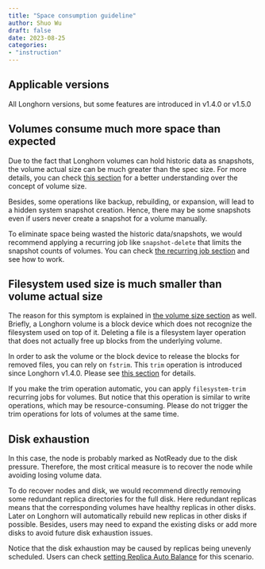 ```yaml
---
title: "Space consumption guideline"
author: Shuo Wu
draft: false
date: 2023-08-25
categories:
- "instruction"
---
```


## Applicable versions

All Longhorn versions, but some features are introduced in v1.4.0 or v1.5.0

## Volumes consume much more space than expected

Due to the fact that Longhorn volumes can hold historic data as snapshots, the volume actual size can be much greater than the spec size. For more details, you can check [this section](../docs/1.5.1/volumes-and-nodes/volume-size#volume-actual-size) for a better understanding over the concept of volume size.

Besides, some operations like backup, rebuilding, or expansion, will lead to a hidden system snapshot creation. Hence, there may be some snapshots even if users never create a snapshot for a volume manually.

To eliminate space being wasted the historic data/snapshots, we would recommend applying a recurring job like `snapshot-delete` that limits the snapshot counts of volumes. You can check [the recurring job section](../docs/1.5.1/snapshots-and-backups/scheduling-backups-and-snapshots) and see how to work.

## Filesystem used size is much smaller than volume actual size

The reason for this symptom is explained in [the volume size section](../docs/1.5.1/volumes-and-nodes/volume-size#volume-actual-size) as well. Briefly, a Longhorn volume is a block device which does not recognize the filesystem used on top of it. Deleting a file is a filesystem layer operation that does not actually free up blocks from the underlying volume.

In order to ask the volume or the block device to release the blocks for removed files, you can rely on `fstrim`. This `trim` operation is introduced since Longhorn v1.4.0. Please see [this section](../docs/1.5.1/volumes-and-nodes/trim-filesystem) for details.

If you make the trim operation automatic, you can apply `filesystem-trim` recurring jobs for volumes. But notice that this operation is similar to write operations, which may be resource-consuming. Please do not trigger the trim operations for lots of volumes at the same time.

## Disk exhaustion

In this case, the node is probably marked as NotReady due to the disk pressure. Therefore, the most critical measure is to recover the node while avoiding losing volume data.

To do recover nodes and disk, we would recommend directly removing some redundant replica directories for the full disk. Here redundant replicas means that the corresponding volumes have healthy replicas in other disks. Later on Longhorn will automatically rebuild new replicas in other disks if possible.
Besides, users may need to expand the existing disks or add more disks to avoid future disk exhaustion issues.

Notice that the disk exhaustion may be caused by replicas being unevenly scheduled. Users can check [setting Replica Auto Balance](../docs/1.5.1/high-availability/auto-balance-replicas) for this scenario.


